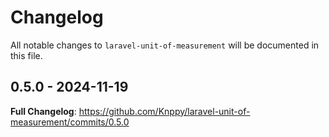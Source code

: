 # Changelog

All notable changes to `laravel-unit-of-measurement` will be documented in this file.

## 0.5.0 - 2024-11-19

**Full Changelog**: https://github.com/Knppy/laravel-unit-of-measurement/commits/0.5.0
